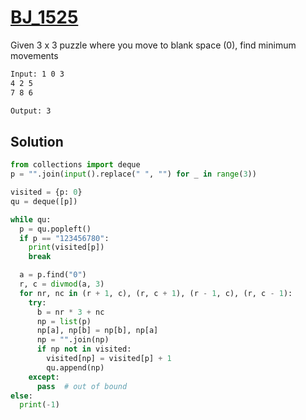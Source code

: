 # [BJ_1525](https://acmicpc.net/problem/1525)

Given 3 x 3 puzzle where you move to blank space (0), find minimum movements

```txt
Input: 1 0 3
4 2 5
7 8 6

Output: 3
```

## Solution

```py
from collections import deque
p = "".join(input().replace(" ", "") for _ in range(3))

visited = {p: 0}
qu = deque([p])

while qu:
  p = qu.popleft()
  if p == "123456780":
    print(visited[p])
    break

  a = p.find("0")
  r, c = divmod(a, 3)
  for nr, nc in (r + 1, c), (r, c + 1), (r - 1, c), (r, c - 1):
    try:
      b = nr * 3 + nc
      np = list(p)
      np[a], np[b] = np[b], np[a]
      np = "".join(np)
      if np not in visited:
        visited[np] = visited[p] + 1
        qu.append(np)
    except:
      pass  # out of bound
else:
  print(-1)
```

